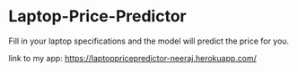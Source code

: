 # Laptop-Price-Predictor
Fill in your laptop specifications and the model will predict the price for you. 

link to my app: https://laptoppricepredictor-neeraj.herokuapp.com/


